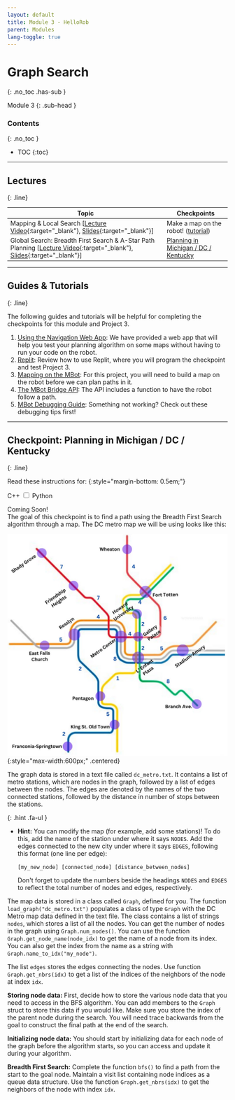 ```yaml
---
layout: default
title: Module 3 - HelloRob
parent: Modules
lang-toggle: true
---
```


# Graph Search
{: .no_toc .has-sub }

Module 3
{: .sub-head }

### Contents
{: .no_toc }

* TOC
{:toc}

---

## Lectures
{: .line}


| Topic | Checkpoints |
| ------| ----------- |
| Mapping & Local Search [[Lecture Video](https://youtu.be/ACU7_aSSBnc){:target="_blank"}, [Slides](https://drive.google.com/file/d/1vSYmnAoEkw_4587LzA714smlD2CLblyM/view?usp=sharing){:target="_blank"}] | Make a map on the robot! ([tutorial](/mbot/mapping)) |
| Global Search: Breadth First Search & A-Star Path Planning [[Lecture Video](https://youtu.be/km2vORl0FQ4){:target="_blank"}, [Slides](https://drive.google.com/file/d/186VGjjpD9q911A5l3HfGSFjEiIDStErr/view?usp=sharing){:target="_blank"}] | [Planning in Michigan / DC / Kentucky](#checkpoint-planning-in-michigan--dc--kentucky) |

---

## Guides & Tutorials
{: .line}

The following guides and tutorials will be helpful for completing the checkpoints for this module and Project 3.

1. [Using the Navigation Web App](/tutorials/app): We have provided a web app that will help you test your planning algorithm on some maps without having to run your code on the robot.
2. [Replit](/tutorials/replit): Review how to use Replit, where you will program the checkpoint and test Project 3.
3. [Mapping on the MBot](/mbot/mapping): For this project, you will need to build a map on the robot before we can plan paths in it.
4. [The MBot Bridge API](/mbot/bridge-api): The API includes a function to have the robot follow a path.
5. [MBot Debugging Guide](/mbot/debug-tips): Something not working? Check out these debugging tips first!

---

## Checkpoint: Planning in Michigan / DC / Kentucky
{: .line}

Read these instructions for:
{:style="margin-bottom: 0.5em;"}
<div class="switch" style="margin-bottom: 1em;">
<span id="cpp-label" class="active-lang">C++</span>
<label class="switch">
    <input type="checkbox" id="lang-toggle">
    <span class="slider round"></span>
</label>
<span id="python-label">Python</span>
</div>

<div class="cpp-content" markdown=1>
Coming Soon!
</div>

<div class="python-content" markdown=1>
The goal of this checkpoint is to find a path using the Breadth First Search algorithm through a map. The DC metro map we will be using looks like this:

![DC Metro Map](/assets/images/p3/dc_metro_map.jpg){:style="max-width:600px;" .centered}

The graph data is stored in a text file called `dc_metro.txt`. It contains a list of metro stations, which are nodes in the graph, followed by a list of edges between the nodes. The edges are denoted by the names of the two connected stations, followed by the distance in number of stops between the stations.

{: .hint .fa-ul }
* <span class="fa-li"><i class="fa-solid fa-gears"></i></span> **Hint:** You can modify the map (for example, add some stations)!
  To do this, add the name of the station under where it says `NODES`.
  Add the edges connected to the new city under where it says `EDGES`, following this format (one line per edge):
  ```
  [my_new_node] [connected_node] [distance_between_nodes]
  ```
  Don't forget to update the numbers beside the headings `NODES` and `EDGES` to reflect the total number of nodes and edges, respectively.

The map data is stored in a class called `Graph`, defined for you.
The function `load_graph("dc_metro.txt")` populates a class of type `Graph` with the DC Metro map data defined in the text file. The class contains a list of strings `nodes`, which stores a list of all the nodes. You can get the number of nodes in the graph using `Graph.num_nodes()`. You can use the function `Graph.get_node_name(node_idx)` to get the name of a node from its index. You can also get the index from the name as a string with `Graph.name_to_idx("my_node")`.

The list `edges` stores the edges connecting the nodes.
Use function `Graph.get_nbrs(idx)` to get a list of the indices of the neighbors of the node at index `idx`.

**Storing node data:** First, decide how to store the various node data that you need to access in the BFS algorithm. You can add members to the `Graph` struct to store this data if you would like. Make sure you store the index of the parent node during the search. You will need trace backwards from the goal to construct the final path at the end of the search.

<!-- {: .todo .fa-ul }
* <span class="fa-li"><i class="fa-solid fa-laptop-code"></i></span> **P3.1.1:** Design a way to store node data needed in BFS. Add members to the `Graph` struct to store this data. -->

**Initializing node data:** You should start by initializing data for each node of the graph before the algorithm starts, so you can access and update it during your algorithm.

<!-- {: .todo .fa-ul }
* <span class="fa-li"><i class="fa-solid fa-laptop-code"></i></span> **P3.1.2:** Initialize any data you might need. -->

<!-- **Accessing node data:** For the function `tracePath()` to work, it should be able to use the function `getParent(idx, g)` to get the index of the parent of the node at `idx`. Complete the `getParent(idx, g)` function to access the parent of a node. -->

<!-- {: .todo .fa-ul }
* <span class="fa-li"><i class="fa-solid fa-laptop-code"></i></span> **P3.1.3:** Complete function `getParent()`. It should return the index of the parent node. If the node has no parent, it should return -1. -->

**Breadth First Search:** Complete the function `bfs()` to find a path from the start to the goal node. Maintain a visit list containing node indices as a queue data structure. Use the function `Graph.get_nbrs(idx)` to get the neighbors of the node with index `idx`.
